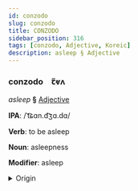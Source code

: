 ```yaml
---
id: conzodo
slug: conzodo
title: CONZODO
sidebar_position: 316
tags: [conzodo, Adjective, Koreic]
description: asleep § Adjective
---
```


### conzodo&emsp;<span kind="abugida">ꞇ̃ⱴʌ</span>

*asleep* **§** [Adjective](../../tags/Adjective)

**IPA**: /ˈt͡ɕɑn.d͡ʒɑ.dɑ/

**Verb**: to be asleep

**Noun**: asleepness

**Modifier**: asleep

<details>
    <summary>Origin</summary>
    Korean 잠자다 jamjada [t͡ɕa̠md͡ʑa̠da̠]<br/>
    <em>Koreic Language Family</em>
</details>